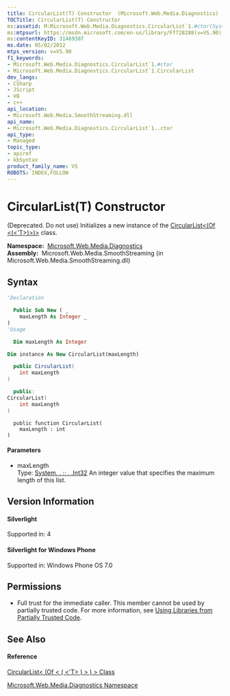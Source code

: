 ```yaml
---
title: CircularList(T) Constructor  (Microsoft.Web.Media.Diagnostics)
TOCTitle: CircularList(T) Constructor
ms:assetid: M:Microsoft.Web.Media.Diagnostics.CircularList`1.#ctor(System.Int32)
ms:mtpsurl: https://msdn.microsoft.com/en-us/library/Ff728288(v=VS.90)
ms:contentKeyID: 31469307
ms.date: 05/02/2012
mtps_version: v=VS.90
f1_keywords:
- Microsoft.Web.Media.Diagnostics.CircularList`1.#ctor
- Microsoft.Web.Media.Diagnostics.CircularList`1.CircularList
dev_langs:
- CSharp
- JScript
- VB
- c++
api_location:
- Microsoft.Web.Media.SmoothStreaming.dll
api_name:
- Microsoft.Web.Media.Diagnostics.CircularList`1..ctor
api_type:
- Managed
topic_type:
- apiref
- kbSyntax
product_family_name: VS
ROBOTS: INDEX,FOLLOW
---
```


# CircularList(T) Constructor

(Deprecated. Do not use) Initializes a new instance of the [CircularList\<(Of \<(\<'T\>)\>)\>](circularlist-t-class-microsoft-web-media-diagnostics_1.md) class.

**Namespace:**  [Microsoft.Web.Media.Diagnostics](microsoft-web-media-diagnostics-namespace_1.md)  
**Assembly:**  Microsoft.Web.Media.SmoothStreaming (in Microsoft.Web.Media.SmoothStreaming.dll)

## Syntax

``` vb
'Declaration

  Public Sub New ( _
    maxLength As Integer _
)
'Usage

  Dim maxLength As Integer

Dim instance As New CircularList(maxLength)
```

``` csharp
  public CircularList(
    int maxLength
)
```

``` c++
  public:
CircularList(
    int maxLength
)
```

``` jscript
  public function CircularList(
    maxLength : int
)
```

#### Parameters

  - maxLength  
    Type: [System. . :: . .Int32](https://msdn.microsoft.com/en-us/library/td2s409d\(v=vs.90\))  
    An integer value that specifies the maximum length of this list.  

## Version Information

#### Silverlight

Supported in: 4  

#### Silverlight for Windows Phone

Supported in: Windows Phone OS 7.0  

## Permissions

  - Full trust for the immediate caller. This member cannot be used by partially trusted code. For more information, see [Using Libraries from Partially Trusted Code](https://msdn.microsoft.com/en-us/library/8skskf63\(v=vs.90\)).

## See Also

#### Reference

[CircularList\< (Of \< ( \<'T\> ) \> ) \> Class](circularlist-t-class-microsoft-web-media-diagnostics_1.md)

[Microsoft.Web.Media.Diagnostics Namespace](microsoft-web-media-diagnostics-namespace_1.md)

